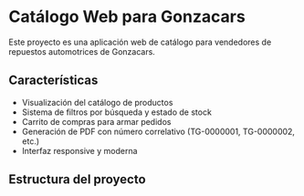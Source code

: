 # Catálogo Web para Gonzacars

Este proyecto es una aplicación web de catálogo para vendedores de repuestos automotrices de Gonzacars.

## Características

- Visualización del catálogo de productos
- Sistema de filtros por búsqueda y estado de stock
- Carrito de compras para armar pedidos
- Generación de PDF con número correlativo (TG-0000001, TG-0000002, etc.)
- Interfaz responsive y moderna

## Estructura del proyecto
